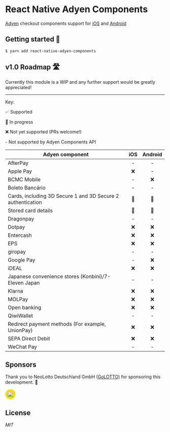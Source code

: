 # React Native Adyen Components

[Adyen](https://docs.adyen.com/checkout) checkout components support for [iOS](https://docs.adyen.com/checkout/ios/components#supported-payment-methods) and [Android](https://docs.adyen.com/checkout/android/components#supported-payment-methods)

## Getting started 🏃‍

`$ yarn add react-native-adyen-components`

## v1.0 Roadmap 🛣

Currently this module is a WIP and any further support would be greatly appreciated!

---

Key:

✅ Supported

🚧 In progress

❌ Not yet supported (PRs welcome!)

\- Not supported by Adyen Components API

| Adyen component                                             | iOS | Android |
| ----------------------------------------------------------- | :-: | :-----: |
| AfterPay                                                    |  -  |    -    |
| Apple Pay                                                   | ❌  |    -    |
| BCMC Mobile                                                 |  -  |   ❌    |
| Boleto Bancário                                             |  -  |    -    |
| Cards, including 3D Secure 1 and 3D Secure 2 authentication | 🚧  |   🚧    |
| Stored card details                                         | 🚧  |   🚧    |
| Dragonpay                                                   |  -  |    -    |
| Dotpay                                                      | ❌  |   ❌    |
| Entercash                                                   | ❌  |   ❌    |
| EPS                                                         | ❌  |   ❌    |
| giropay                                                     |  -  |    -    |
| Google Pay                                                  |  -  |   ❌    |
| iDEAL                                                       | ❌  |   ❌    |
| Japanese convenience stores (Konbini)/7-Eleven Japan        |  -  |    -    |
| Klarna                                                      | ❌  |   ❌    |
| MOLPay                                                      | ❌  |   ❌    |
| Open banking                                                | ❌  |   ❌    |
| QiwiWallet                                                  |  -  |    -    |
| Redirect payment methods (For example, UnionPay)            | ❌  |   ❌    |
| SEPA Direct Debit                                           | ❌  |   ❌    |
| WeChat Pay                                                  |  -  |    -    |

## Sponsors

Thank you to NeoLotto Deutschland GmbH ([GoLOTTO](https://www.golotto.de/)) for sponsoring this development. 🙏

<div style="display:inline-block;background-color:#fd0;border-radius:16px;padding:8px;justify-content:center;flex-direction:column">
<a href="https://opencollective.com/react-native-image-crop-picker/sponsor/0/website" target="_blank"><img src="https://www.golotto.de/assets/images/3.0/logo-black.png?pv=37339	"></a>
</div>

## License

_MIT_
